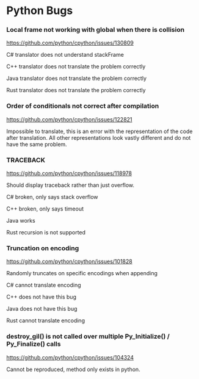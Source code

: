 ﻿# Python Bugs
### Local frame not working with global when there is collision
https://github.com/python/cpython/issues/130809

C# translator does not understand stackFrame

C++ translator does not translate the problem correctly

Java translator does not translate the problem correctly

Rust translator does not translate the problem correctly

### Order of conditionals not correct after compilation 
https://github.com/python/cpython/issues/122821

Impossible to translate, this is an error with the representation of the code after translation. All other representations look vastly different and do not have the same problem. 
### TRACEBACK
https://github.com/python/cpython/issues/118978

Should display traceback rather than just overflow. 

C# broken, only says stack overflow 

C++ broken, only says timeout 

Java works

Rust recursion is not supported

### Truncation on encoding
https://github.com/python/cpython/issues/101828

Randomly truncates on specific encodings when appending

C# cannot translate encoding

C++ does not have this bug

Java does not have this bug 

Rust cannot translate encoding

### destroy_gil() is not called over multiple Py_Initialize() / Py_Finalize() calls
https://github.com/python/cpython/issues/104324

Cannot be reproduced, method only exists in python. 
